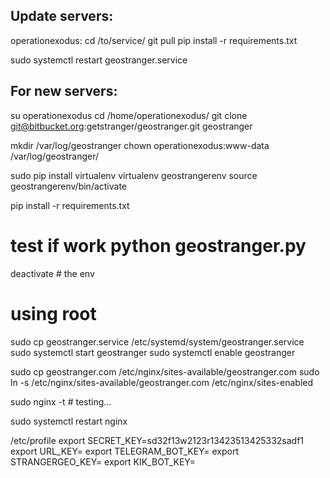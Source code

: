 
## Update servers:
operationexodus:
cd /to/service/
git pull
pip install -r requirements.txt


sudo systemctl restart geostranger.service

## For new servers:

su operationexodus
cd /home/operationexodus/
git clone git@bitbucket.org:getstranger/geostranger.git geostranger

mkdir /var/log/geostranger
chown operationexodus:www-data /var/log/geostranger/

sudo pip install virtualenv
virtualenv geostrangerenv
source geostrangerenv/bin/activate

pip install -r requirements.txt
# test if work python geostranger.py
deactivate # the env

# using root
sudo cp geostranger.service /etc/systemd/system/geostranger.service
sudo systemctl start geostranger
sudo systemctl enable geostranger

sudo cp geostranger.com /etc/nginx/sites-available/geostranger.com
sudo ln -s /etc/nginx/sites-available/geostranger.com /etc/nginx/sites-enabled

sudo nginx -t # testing...

sudo systemctl restart nginx




/etc/profile
export SECRET_KEY=sd32f13w2123r13423513425332sadf1
export URL_KEY=
export TELEGRAM_BOT_KEY=
export STRANGERGEO_KEY=
export KIK_BOT_KEY=


